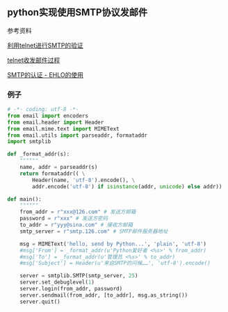 ## python实现使用SMTP协议发邮件

参考资料

[利用telnet进行SMTP的验证](http://www.cppblog.com/prayer/archive/2011/12/13/162021.html)

[telnet收发邮件过程](https://www.cnblogs.com/h--d/p/6125993.html)

[SMTP的认证 - EHLO的使用](http://www.360doc.com/content/12/0218/15/3200886_187602886.shtml)

### 例子

```python
# -*- coding: utf-8 -*-
from email import encoders
from email.header import Header
from email.mime.text import MIMEText
from email.utils import parseaddr, formataddr
import smtplib

def _format_addr(s):
    """"""
    name, addr = parseaddr(s)
    return formataddr(( \
        Header(name, 'utf-8').encode(), \
        addr.encode('utf-8') if isinstance(addr, unicode) else addr))

def main():
    """"""
    from_addr = r"xxx@126.com" # 发送方邮箱
    password = r"xxx" # 发送方密码
    to_addr = r"yyy@sina.com" # 接收方邮箱
    smtp_server = r"smtp.126.com" # SMTP邮件服务器地址

    msg = MIMEText('hello, send by Python...', 'plain', 'utf-8')
    #msg['From'] = _format_addr(u'Python爱好者 <%s>' % from_addr)
    #msg['To'] = _format_addr(u'管理员 <%s>' % to_addr)
    #msg['Subject'] = Header(u'来自SMTP的问候……', 'utf-8').encode()

    server = smtplib.SMTP(smtp_server, 25)
    server.set_debuglevel(1)
    server.login(from_addr, password)
    server.sendmail(from_addr, [to_addr], msg.as_string())
    server.quit()
```

